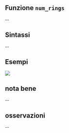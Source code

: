 ## Funzione `num_rings`

--

## Sintassi

--

## Esempi

<img src="/img/geometria/xxx/num_rings1.png">

## nota bene

--

## osservazioni

--